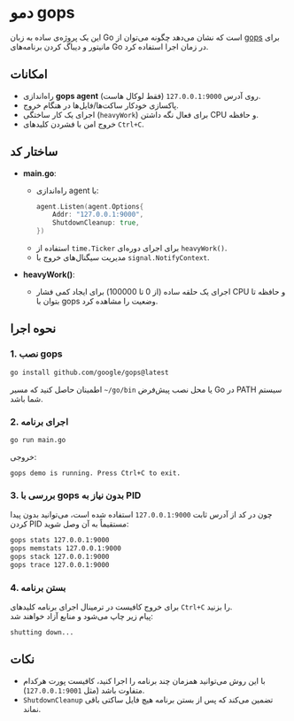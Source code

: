 # دمو gops

این یک پروژه‌ی ساده به زبان Go است که نشان می‌دهد چگونه می‌توان از [gops](https://github.com/google/gops) برای مانیتور و دیباگ کردن برنامه‌های Go در زمان اجرا استفاده کرد.

## امکانات

- راه‌اندازی **gops agent** روی آدرس `127.0.0.1:9000` (فقط لوکال هاست).
- پاکسازی خودکار ساکت‌ها/فایل‌ها در هنگام خروج.
- اجرای یک کار ساختگی (`heavyWork`) برای فعال نگه داشتن CPU و حافظه.
- خروج امن با فشردن کلیدهای `Ctrl+C`.

## ساختار کد

- **main.go**:
  - راه‌اندازی agent با:
    ```go
    agent.Listen(agent.Options{
        Addr: "127.0.0.1:9000",
        ShutdownCleanup: true,
    })
    ```
  - استفاده از `time.Ticker` برای اجرای دوره‌ای `heavyWork()`.
  - مدیریت سیگنال‌های خروج با `signal.NotifyContext`.

- **heavyWork()**:
  - اجرای یک حلقه ساده (از 0 تا 100000) برای ایجاد کمی فشار CPU و حافظه تا بتوان با gops وضعیت را مشاهده کرد.

## نحوه اجرا

### 1. نصب gops

```bash
go install github.com/google/gops@latest
```

اطمینان حاصل کنید که مسیر `~/go/bin` یا محل نصب پیش‌فرض Go در PATH سیستم شما باشد.

### 2. اجرای برنامه

```bash
go run main.go
```

خروجی:
```
gops demo is running. Press Ctrl+C to exit.
```

### 3. بررسی با gops بدون نیاز به PID

چون در کد از آدرس ثابت `127.0.0.1:9000` استفاده شده است، می‌توانید بدون پیدا کردن PID مستقیماً به آن وصل شوید:

```bash
gops stats 127.0.0.1:9000
gops memstats 127.0.0.1:9000
gops stack 127.0.0.1:9000
gops trace 127.0.0.1:9000
```

### 4. بستن برنامه

برای خروج کافیست در ترمینال اجرای برنامه کلیدهای `Ctrl+C` را بزنید.  
پیام زیر چاپ می‌شود و منابع آزاد خواهند شد:

```
shutting down...
```

## نکات

- با این روش می‌توانید همزمان چند برنامه را اجرا کنید، کافیست پورت هرکدام متفاوت باشد (مثل `127.0.0.1:9001`).  
- `ShutdownCleanup` تضمین می‌کند که پس از بستن برنامه هیچ فایل ساکتی باقی نماند.
